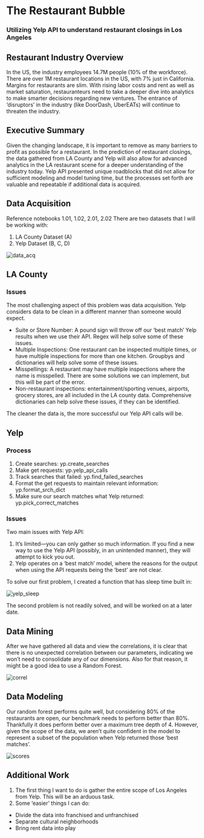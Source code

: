 # The Restaurant Bubble
### Utilizing Yelp API to understand restaurant closings in Los Angeles


## Restaurant Industry Overview
In the US, the industry employees 14.7M people (10% of the workforce).  There are over 1M restaurant locations in the US, with 7% just in California.
Margins for restaurants are slim. With rising labor costs and rent as well as market saturation, restauranteurs need to take a deeper dive into analytics to make smarter decisions regarding new ventures. The entrance of ‘disruptors’ in the industry (like DoorDash, UberEATs) will continue to threaten the industry.

## Executive Summary
Given the changing landscape, it is important to remove as many barriers to profit as possible for a restaurant. In the prediction of restaurant closings, the data gathered from LA County and Yelp will also allow for advanced analytics in the LA restaurant scene for a deeper understanding of the industry today. Yelp API presented unique roadblocks that did not allow for sufficient modeling and model tuning time, but the processes set forth are valuable and repeatable if additional data is acquired.  

## Data Acquisition
Reference notebooks 1.01, 1.02, 2.01, 2.02
There are two datasets that I will be working with:
1. LA County Dataset (A)
2. Yelp Dataset (B, C, D)

![data_acq](https://github.com/AnnaDanielle/restaurant_closings/blob/master/doc/data_acquisition.png)


## LA County 
### Issues
The most challenging aspect of this problem was data acquisition. Yelp considers data to be clean in a different manner than someone would expect.
- Suite or Store Number: A pound sign will throw off our ‘best match’ Yelp results when we use their API. Regex will help solve some of these issues.
- Multiple Inspections: One restaurant can be inspected multiple times, or have multiple inspections for more than one kitchen. Groupbys and dictionaries will help solve some of these issues.
- Misspellings: A restaurant may have multiple inspections where the name is misspelled. There are some solutions we can implement, but this will be part of the error.
- Non-restaurant inspections: entertainment/sporting venues, airports, grocery stores, are all included in the LA county data. Comprehensive dictionaries can help solve these issues, if they can be identified.

The cleaner the data is, the more successful our Yelp API calls will be. 

## Yelp
### Process
1. Create searches: yp.create_searches
1. Make get requests: yp.yelp_api_calls
1. Track searches that failed: yp.find_failed_searches
1. Format the get requests to maintain relevant information: yp.format_srch_dict
1. Make sure our search matches what Yelp returned: yp.pick_correct_matches

### Issues
Two main issues with Yelp API:
1. It’s limited—you can only gather so much information. If you find a new way to use the Yelp API (possibly, in an unintended manner), they will attempt to kick you out.
1. Yelp operates on a ‘best match’ model, where the reasons for the output when using the API requests being the ‘best’ are not clear.

To solve our first problem, I created a function that has sleep time built in:

![yelp_sleep](https://github.com/AnnaDanielle/restaurant_closings/blob/master/doc/yelp_sleep.png)

The second problem is not readily solved, and will be worked on at a later date.

## Data Mining
After we have gathered all data and view the correlations, it is clear that there is no unexpected correlation between our parameters, indicating we won’t need to consolidate any of our dimensions. Also for that reason, it might be a good idea to use a Random Forest.

![correl](https://github.com/AnnaDanielle/restaurant_closings/blob/master/doc/correllation.png)

## Data Modeling
Our random forest performs quite well, but considering 80% of the restaurants are open, our benchmark needs to perform better than 80%. Thankfully it does perform better over a maximum tree depth of 4. However, given the scope of the data, we aren’t quite confident in the model to represent a subset of the population when Yelp returned those ‘best matches’. 

![scores](https://github.com/AnnaDanielle/restaurant_closings/blob/master/doc/train_test_scores.png)

## Additional Work
1. The first thing I want to do is gather the entire scope of Los Angeles from Yelp. This will be an arduous task.
1. Some ‘easier’ things I can do:
- Divide the data into franchised and unfranchised
- Separate cultural neighborhoods
- Bring rent data into play
